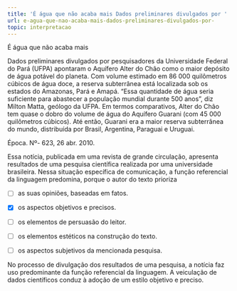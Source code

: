 ```yaml
---
title: 'É água que não acaba mais Dados preliminares divulgados por '
url: e-agua-que-nao-acaba-mais-dados-preliminares-divulgados-por-
topic: interpretacao
---
```



É água que não acaba mais

Dados preliminares divulgados por pesquisadores da Universidade Federal do Pará (UFPA) apontaram o Aquífero Alter do Chão como o maior depósito de água potável do planeta. Com volume estimado em 86 000 quilômetros cúbicos de água doce, a reserva subterrânea está localizada sob os estados do Amazonas, Pará e Amapá. “Essa quantidade de água seria suficiente para abastecer a população mundial durante 500 anos”, diz Milton Matta, geólogo da UFPA. Em termos comparativos, Alter do Chão tem quase o dobro do volume de água do Aquífero Guarani (com 45 000 quilômetros cúbicos). Até então, Guarani era a maior reserva subterrânea do mundo, distribuída por Brasil, Argentina, Paraguai e Uruguai.

Época. Nº- 623, 26 abr. 2010.

Essa notícia, publicada em uma revista de grande circulação, apresenta resultados de uma pesquisa científica realizada por uma universidade brasileira. Nessa situação específica de comunicação, a função referencial da linguagem predomina, porque o autor do texto prioriza



- [ ] as suas opiniões, baseadas em fatos.
- [x] os aspectos objetivos e precisos.
- [ ] os elementos de persuasão do leitor.
- [ ] os elementos estéticos na construção do texto.
- [ ] os aspectos subjetivos da mencionada pesquisa.


No processo de divulgação dos resultados de uma pesquisa, a notícia faz uso predominante da função referencial da linguagem. A veiculação de dados científicos conduz à adoção de um estilo objetivo e preciso.
